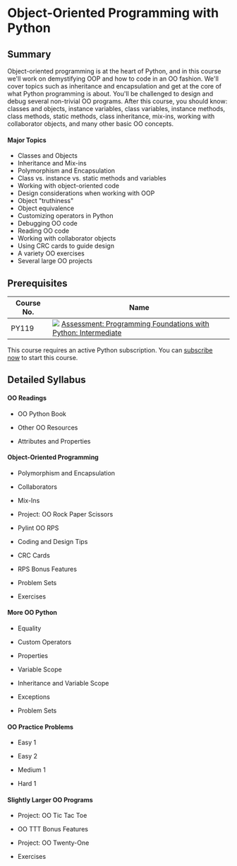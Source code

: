 # Object-Oriented Programming with Python

## Summary

Object-oriented programming is at the heart of Python, and in this course we'll work on demystifying OOP and how to code in an OO fashion. We'll cover topics such as inheritance and encapsulation and get at the core of what Python programming is about. You'll be challenged to design and debug several non-trivial OO programs. After this course, you should know: classes and objects, instance variables, class variables, instance methods, class methods, static methods, class inheritance, mix-ins, working with collaborator objects, and many other basic OO concepts.

#### Major Topics

- Classes and Objects
- Inheritance and Mix-ins
- Polymorphism and Encapsulation
- Class vs. instance vs. static methods and variables
- Working with object-oriented code
- Design considerations when working with OOP
- Object "truthiness"
- Object equivalence
- Customizing operators in Python
- Debugging OO code
- Reading OO code
- Working with collaborator objects
- Using CRC cards to guide design
- A variety OO exercises
- Several large OO projects

## Prerequisites

|Course No.|Name|
|---|---|
|PY119|![](https://d24f1whwu8r3u4.cloudfront.net/assets/icons/assessment-d6a7b82d2af171d839b9b0ef8a4a24d1579dc8a5bf93b8b677e9a99c73dec9e2.svg) [Assessment: Programming Foundations with Python: Intermediate](https://launchschool.com/courses/5414d020)|

This course requires an active Python subscription. You can [subscribe now](https://launchschool.com/subscription/python) to start this course.

## Detailed Syllabus

#### OO Readings

- OO Python Book  
    
- Other OO Resources  
    
- Attributes and Properties  
    

#### Object-Oriented Programming

- Polymorphism and Encapsulation  
    
- Collaborators  
    
- Mix-Ins  
    
- Project: OO Rock Paper Scissors  
    
- Pylint OO RPS  
    
- Coding and Design Tips  
    
- CRC Cards  
    
- RPS Bonus Features  
    
- Problem Sets
- Exercises

#### More OO Python

- Equality  
    
- Custom Operators  
    
- Properties  
    
- Variable Scope  
    
- Inheritance and Variable Scope  
    
- Exceptions  
    
- Problem Sets

#### OO Practice Problems

- Easy 1  
    
- Easy 2  
    
- Medium 1  
    
- Hard 1  
    

#### Slightly Larger OO Programs

- Project: OO Tic Tac Toe
- OO TTT Bonus Features  
    
- Project: OO Twenty-One
- Exercises
